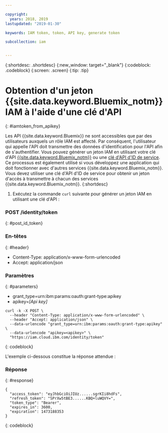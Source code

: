 ```yaml
---

copyright:
  years: 2018, 2019
lastupdated: "2019-01-30"

keywords: IAM token, token, API key, generate token

subcollection: iam


---
```



{:shortdesc: .shortdesc}
{:new_window: target="_blank"}
{:codeblock: .codeblock}
{:screen: .screen}
{:tip: .tip}

# Obtention d'un jeton {{site.data.keyword.Bluemix_notm}} IAM à l'aide d'une clé d'API
{: #iamtoken_from_apikey}

Les API {{site.data.keyword.Bluemix}} ne sont accessibles que par des utilisateurs auxquels un rôle IAM est affecté. Par conséquent, l'utilisateur qui appelle l'API doit transmettre des données d'identification pour l'API afin de s'authentifier. Vous pouvez générer un jeton IAM en utilisant votre clé d'API [{{site.data.keyword.Bluemix_notm}}](/docs/iam?topic=iam-userapikey#userapikey) ou une [clé d'API d'ID de service](/docs/iam?topic=iam-serviceidapikeys#serviceidapikeys). Ce processus est également utilisé si vous développez une application qui doit fonctionner avec d'autres services {{site.data.keyword.Bluemix_notm}}. Vous devez utiliser une clé d'API d'ID de service pour obtenir un jeton d'accès à transmettre à chacun des services {{site.data.keyword.Bluemix_notm}}.
{:shortdesc}

1. Exécutez la commande `curl` suivante pour générer un jeton IAM en utilisant une clé d'API :

### POST /identity/token
{: #post_id_token}

### En-têtes
{: #header}
  - Content-Type: application/x-www-form-urlencoded
  - Accept: application/json

### Paramètres
{: #parameters}
  - grant_type=urn:ibm:params:oauth:grant-type:apikey
  - apikey=*[Api key]*

```
curl -k -X POST \
  --header "Content-Type: application/x-www-form-urlencoded" \
  --header "Accept: application/json" \
  --data-urlencode "grant_type=urn:ibm:params:oauth:grant-type:apikey" \
  --data-urlencode "apikey=<apikey>" \
  "https://iam.cloud.ibm.com/identity/token"
```
{: codeblock}

L'exemple ci-dessous constitue la réponse attendue :

### Réponse
{: #response}

```
{
  "access_token": "eyJhbGciOiJIUz......sgrKIi8hdFs",
  "refresh_token": "SPrXw5tBE3......KBQ+luWQVY=",
  "token_type": "Bearer",
  "expires_in": 3600,
  "expiration": 1473188353
}
```
{: codeblock}
